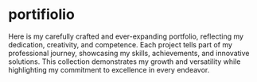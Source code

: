 # portifiolio
Here is my carefully crafted and ever-expanding portfolio, reflecting my dedication, creativity, and competence. Each project tells part of my professional journey, showcasing my skills, achievements, and innovative solutions. This collection demonstrates my growth and versatility while highlighting my commitment to excellence in every endeavor. 
